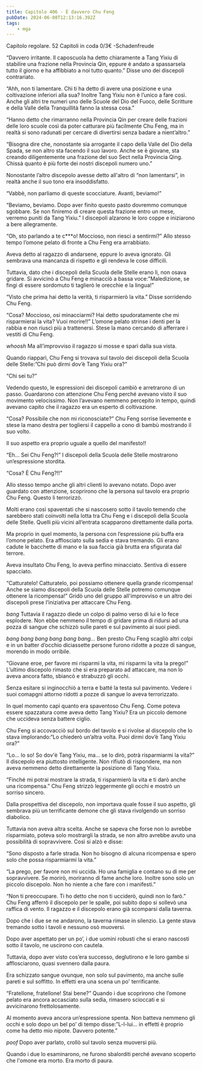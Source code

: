 ```yaml
---
title: Capitolo 406 - È davvero Chu Feng
pubDate: 2024-06-08T12:13:16.392Z
tags:
    - mga
---
```

                
Capitolo regolare.
52 Capitoli in coda 0/3€
-Schadenfreude


“Davvero irritante. Il caposcuola ha detto chiaramente a Tang Yixiu di stabilire una frazione nella Provincia Qin, eppure è andato a spassarsela tutto il giorno e ha affibbiato a noi tutto quanto.” Disse uno dei discepoli contrariato.


“Ahh, non ti lamentare. Chi ti ha detto di avere una posizione e una coltivazione inferiori alla sua? Inoltre Tang Yixiu non è l’unico a fare così. Anche gli altri tre numeri uno delle Scuole del Dio del Fuoco, delle Scritture e della Valle della Tranquillità fanno la stessa cosa.”


“Hanno detto che rimarranno nella Provincia Qin per creare delle frazioni delle loro scuole così da poter catturare più facilmente Chu Feng, ma in realtà si sono radunati per cercare di divertirsi senza badare a nient’altro.”


“Bisogna dire che, nonostante sia arrogante il capo della Valle del Dio della Spada, se non altro sta facendo il suo lavoro. Anche se è giovane, sta creando diligentemente una frazione del suo Sect nella Provincia Qing. Chissà quanto è più forte dei nostri discepoli numero uno.”


Nonostante l’altro discepolo avesse detto all'altro di “non lamentarsi”, in realtà anche il suo tono era insoddisfatto.


“Vabbè, non parliamo di queste scocciature. Avanti, beviamo!”


“Beviamo, beviamo. Dopo aver finito questo pasto dovremmo comunque sgobbare. Se non finiremo di creare questa frazione entro un mese, verremo puniti da Tang Yixiu.” I discepoli alzarono le loro coppe e iniziarono a bere allegramente.


“Oh, sto parlando a te c***o! Moccioso, non riesci a sentirmi?” Allo stesso tempo l’omone pelato di fronte a Chu Feng era arrabbiato.


Aveva detto al ragazzo di andarsene, eppure lo aveva ignorato. Gli sembrava una mancanza di rispetto e gli rendeva le cose difficili.


Tuttavia, dato che i discepoli della Scuola delle Stelle erano lì, non osava gridare. Si avvicinò a Chu Feng e minacciò a bassa voce:”Maledizione, se fingi di essere sordomuto ti taglierò le orecchie e la lingua!”


“Visto che prima hai detto la verità, ti risparmierò la vita.” Disse sorridendo Chu Feng.


“Cosa? Moccioso, osi minacciarmi? Hai detto spudoratamente che mi risparmierai la vita? Vuoi morire!!” L’omone pelato strinse i denti per la rabbia e non riuscì più a trattenersi. Stese la mano cercando di afferrare i vestiti di Chu Feng.


*whoosh* Ma all’improvviso il ragazzo si mosse e sparì dalla sua vista.


Quando riapparì, Chu Feng si trovava sul tavolo dei discepoli della Scuola delle Stelle:”Chi può dirmi dov’è Tang Yixiu ora?”


“Chi sei tu?”


Vedendo questo, le espressioni dei discepoli cambiò e arretrarono di un passo. Guardarono con attenzione Chu Feng perché avevano visto il suo movimento velocissimo. Non l’avevano nemmeno percepito in tempo, quindi avevano capito che il ragazzo era un esperto di coltivazione.


“Cosa? Possibile che non mi riconosciate?” Chu Feng sorrise lievemente e stese la mano destra per togliersi il cappello a cono di bambù mostrando il suo volto.


Il suo aspetto era proprio uguale a quello del manifesto!!


“Eh... Sei Chu Feng?!” I discepoli della Scuola delle Stelle mostrarono un’espressione stordita.


“Cosa? È Chu Feng?!!”


Allo stesso tempo anche gli altri clienti lo avevano notato. Dopo aver guardato con attenzione, scoprirono che la persona sul tavolo era proprio Chu Feng. Questo li terrorizzò.


Molti erano così spaventati che si nascosero sotto il tavolo temendo che sarebbero stati coinvolti nella lotta tra Chu Feng e i discepoli della Scuola delle Stelle.
Quelli più vicini all’entrata scapparono direttamente dalla porta.


Ma proprio in quel momento, la persona con l’espressione più buffa era l’omone pelato.
Era afflosciato sulla sedia e stava tremando. Gli erano cadute le bacchette di mano e la sua faccia già brutta era sfigurata dal terrore.


Aveva insultato Chu Feng, lo aveva perfino minacciato. Sentiva di essere spacciato.


“Catturatelo! Catturatelo, poi possiamo ottenere quella grande ricompensa! Anche se siamo discepoli della Scuola delle Stelle potremo comunque ottenere la ricompensa!” Gridò uno del gruppo all'improvviso e un altro dei discepoli prese l’iniziativa per attaccare Chu Feng.


*bang* Tuttavia il ragazzo diede un colpo di palmo verso di lui e lo fece esplodere. Non ebbe nemmeno il tempo di gridare prima di ridursi ad una pozza di sangue che schizzò sulle pareti e sul pavimento ai suoi piedi.


*bang bang bang bang bang bang...* Ben presto Chu Feng scagliò altri colpi e in un batter d’occhio diciassette persone furono ridotte a pozze di sangue, morendo in modo orribile.


“Giovane eroe, per favore mi risparmi la vita, mi risparmi la vita la prego!” L’ultimo discepolo rimasto che si era preparato ad attaccare, ma non lo aveva ancora fatto, sbiancò e strabuzzò gli occhi.


Senza esitare si inginocchiò a terra e batté la testa sul pavimento. Vedere i suoi comapgni attorno ridotti a pozze di sangue lo aveva terrorizzato.


In quel momento capì quanto era spaventoso Chu Feng. Come poteva essere spazzatura come aveva detto Tang Yixiu? Era un piccolo demone che uccideva senza battere ciglio.


Chu Feng si accovacciò sul bordo del tavolo e si rivolse al discepolo che lo stava implorando:“Lo chiederò un’altra volta. Puoi dirmi dov’è Tang Yixiu ora?”


“Lo... lo so! So dov'è Tang Yixiu, ma... se lo dirò, potrà risparmiarmi la vita?” Il discepolo era piuttosto intelligente. Non rifiutò di rispondere, ma non aveva nemmeno detto direttamente la posizione di Tang Yixiu.


“Finché mi potrai mostrare la strada, ti risparmierò la vita e ti darò anche una ricompensa.” Chu Feng strizzò leggermente gli occhi e mostrò un sorriso sincero.


Dalla prospettiva del discepolo, non importava quale fosse il suo aspetto, gli sembrava più un terrificante demone che gli stava rivolgendo un sorriso diabolico.


Tuttavia non aveva altra scelta. Anche se sapeva che forse non lo avrebbe risparmiato, poteva solo mostrargli la strada, se non altro avrebbe avuto una possibilità di sopravvivere. Così si alzò e disse:


“Sono disposto a farle strada. Non ho bisogno di alcuna ricompensa e spero solo che possa risparmiarmi la vita.”


“La prego, per favore non mi uccida. Ho una famiglia e contano su di me per sopravvivere. Se morirò, moriranno di fame anche loro. Inoltre sono solo un piccolo discepolo.
Non ho niente a che fare con i manifesti.”


“Non ti preoccupare. Ti ho detto che non ti ucciderò, quindi non lo farò.” Chu Feng afferrò il discepolo per le spalle, poi subito dopo si sollevò una raffica di vento. Il ragazzo e il discepolo erano già scomparsi dalla taverna.


Dopo che i due se ne andarono, la taverna rimase in silenzio. La gente stava tremando sotto i tavoli e nessuno osò muoversi.


Dopo aver aspettato per un po’, i due uomini robusti che si erano nascosti sotto il tavolo, ne uscirono con cautela.


Tuttavia, dopo aver visto cos’era successo, deglutirono e le loro gambe si afflosciarono, quasi svennero dalla paura.


Era schizzato sangue ovunque, non solo sul pavimento, ma anche sulle pareti e sul soffitto. In effetti era una scena un po' terrificante.


“Fratellone, fratellone! Stai bene?” Quando i due scoprirono che l’omone pelato era ancora accasciato sulla sedia, rimasero scioccati e si avvicinarono frettolosamente.


Al momento aveva ancora un’espressione spenta. Non batteva nemmeno gli occhi e solo dopo un bel po’ di tempo disse:”L-l-lui... in effetti è proprio come ha detto mio nipote. Davvero potente.”


*poof* Dopo aver parlato, crollò sul tavolo senza muoversi più.


Quando i due lo esaminarono, ne furono sbalorditi perché avevano scoperto che l'omone era morto. Era morto di paura.



